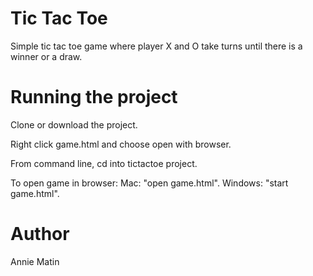 # Tic Tac Toe
Simple tic tac toe game where player X and O take turns until there is a winner or a draw.

# Running the project
Clone or download the project.

Right click game.html and choose open with browser.

From command line, cd into tictactoe project.

To open game in browser:
Mac: "open game.html".
Windows: "start game.html".


# Author
Annie Matin
